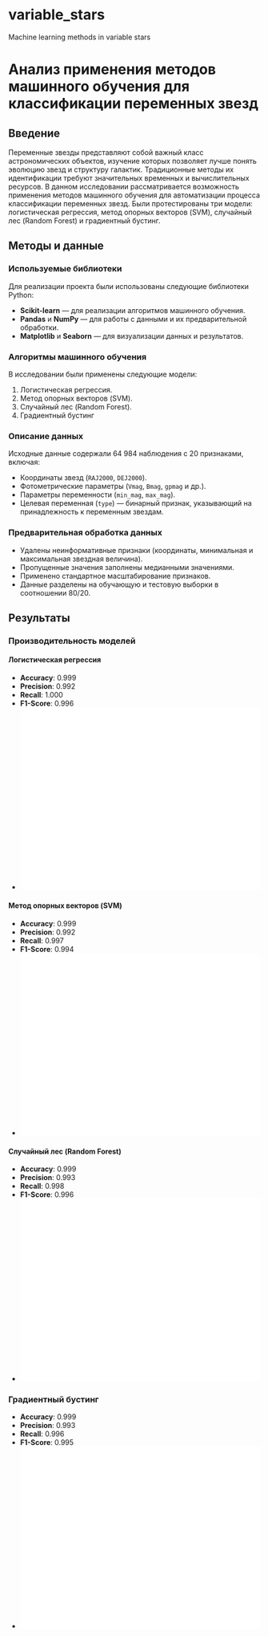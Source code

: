 # variable_stars
Machine learning methods in variable stars

# Анализ применения методов машинного обучения для классификации переменных звезд

## Введение

Переменные звезды представляют собой важный класс астрономических объектов, изучение которых позволяет лучше понять эволюцию звезд и структуру галактик. Традиционные методы их идентификации требуют значительных временных и вычислительных ресурсов. В данном исследовании рассматривается возможность применения методов машинного обучения для автоматизации процесса классификации переменных звезд. Были протестированы три модели: логистическая регрессия, метод опорных векторов (SVM), случайный лес (Random Forest) и градиентный бустинг.

## Методы и данные

### Используемые библиотеки
Для реализации проекта были использованы следующие библиотеки Python:
- **Scikit-learn** — для реализации алгоритмов машинного обучения.
- **Pandas** и **NumPy** — для работы с данными и их предварительной обработки.
- **Matplotlib** и **Seaborn** — для визуализации данных и результатов.

### Алгоритмы машинного обучения
В исследовании были применены следующие модели:
1. Логистическая регрессия.
2. Метод опорных векторов (SVM).
3. Случайный лес (Random Forest).
4. Градиентный бустинг

### Описание данных
Исходные данные содержали 64 984 наблюдения с 20 признаками, включая:
- Координаты звезд (`RAJ2000`, `DEJ2000`).
- Фотометрические параметры (`Vmag`, `Bmag`, `gpmag` и др.).
- Параметры переменности (`min_mag`, `max_mag`).
- Целевая переменная (`type`) — бинарный признак, указывающий на принадлежность к переменным звездам.

### Предварительная обработка данных
- Удалены неинформативные признаки (координаты, минимальная и максимальная звездная величина).
- Пропущенные значения заполнены медианными значениями.
- Применено стандартное масштабирование признаков.
- Данные разделены на обучающую и тестовую выборки в соотношении 80/20.

## Результаты

### Производительность моделей

#### Логистическая регрессия
- **Accuracy**: 0.999  
- **Precision**: 0.992  
- **Recall**: 1.000  
- **F1-Score**: 0.996  
- ![Confusion Matrix](samples/lr.png) 


#### Метод опорных векторов (SVM)
- **Accuracy**: 0.999  
- **Precision**: 0.992  
- **Recall**: 0.997  
- **F1-Score**: 0.994  
- ![Confusion Matrix](samples/svm.png)   


#### Случайный лес (Random Forest)
- **Accuracy**: 0.999  
- **Precision**: 0.993  
- **Recall**: 0.998  
- **F1-Score**: 0.996  
- ![Confusion Matrix](samples/rf.png)   

### Градиентный бустинг
- **Accuracy**: 0.999  
- **Precision**: 0.993  
- **Recall**: 0.996
- **F1-Score**: 0.995  
- ![Confusion Matrix](samples/gb.png)  
